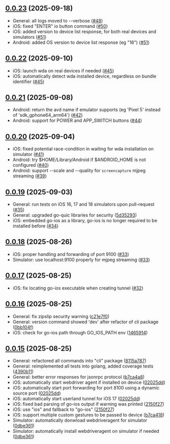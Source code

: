 ## [0.0.23](https://github.com/mobile-next/mobilecli/releases/tag/0.0.23) (2025-09-18)

* General: all logs moved to --verbose ([#48](https://github.com/mobile-next/mobilecli/pull/48))
* iOS: fixed "ENTER" io button command ([#50](https://github.com/mobile-next/mobilecli/pull/50))
* iOS: added version to device list response, for both real devices and simulators ([#51](https://github.com/mobile-next/mobilecli/pull/51))
* Android: added OS version to device list response (eg "16") ([#51](https://github.com/mobile-next/mobilecli/pull/51))

## [0.0.22](https://github.com/mobile-next/mobilecli/releases/tag/0.0.22) (2025-09-10)

* iOS: launch wda on real devices if needed ([#45](https://github.com/mobile-next/mobilecli/pull/45))
* iOS: automatically detect wda installed device, regardless on bundle identifier ([#45](https://github.com/mobile-next/mobilecli/pull/45))

## [0.0.21](https://github.com/mobile-next/mobilecli/releases/tag/0.0.21) (2025-09-08)

* Android: return the avd name if emulator supports (eg 'Pixel 5' instead of 'sdk_gphone64_arm64') ([#42](https://github.com/mobile-next/mobilecli/pull/42))
* Android: support for POWER and APP_SWITCH buttons ([#44](https://github.com/mobile-next/mobilecli/pull/44))

## [0.0.20](https://github.com/mobile-next/mobilecli/releases/tag/0.0.20) (2025-09-04)

* iOS: fixed potential race-condition in waiting for wda installation on simulator ([#41](https://github.com/mobile-next/mobilecli/pull/41))
* Android: try $HOME/Library/Android if $ANDROID_HOME is not configured ([#40](https://github.com/mobile-next/mobilecli/pull/40))
* Android: support --scale and --quality for `screencapture` mjpeg streaming ([#39](https://github.com/mobile-next/mobilecli/pull/39))

## [0.0.19](https://github.com/mobile-next/mobilecli/releases/tag/0.0.19) (2025-09-03)

* General: run tests on iOS 16, 17 and 18 simulators upon pull-request ([#35](https://github.com/mobile-next/mobilecli/pull/35))
* General: upgraded go-quic libraries for security ([5d35293](https://github.com/mobile-next/mobilecli/commit/5d35293d6bd4164c9354b365129c7ae46ceb60a7#diff-33ef32bf6c23acb95f5902d7097b7a1d5128ca061167ec0716715b0b9eeaa5f6R12))
* iOS: embedded go-ios as a library, go-ios is no longer required to be installed before ([#34](https://github.com/mobile-next/mobilecli/pull/34))

## [0.0.18](https://github.com/mobile-next/mobilecli/releases/tag/0.0.18) (2025-08-26)

* iOS: proper handling and forwarding of port 9100 ([#33](https://github.com/mobile-next/mobilecli/pull/33))
* Simulator: use localhost:9100 properly for mjpeg streaming ([#33](https://github.com/mobile-next/mobilecli/pull/33))

## [0.0.17](https://github.com/mobile-next/mobilecli/releases/tag/0.0.17) (2025-08-25)

* iOS: fix locating go-ios executable when creating tunnel ([#32](https://github.com/mobile-next/mobilecli/pull/32))

## [0.0.16](https://github.com/mobile-next/mobilecli/releases/tag/0.0.16) (2025-08-25)

* General: fix zipslip security warning ([c21e7f0](https://github.com/mobile-next/mobilecli/commit/c21e7f0d8ad22eac583ef166a5a4b836e908cf12))
* General: version command showed 'dev' after refactor of cli package ([0bb104f](https://github.com/mobile-next/mobilecli/commit/0bb104f7f078e672bd27c0455274cd2d46066827))
* iOS: check for go-ios path through GO_IOS_PATH env ([1465914](https://github.com/mobile-next/mobilecli/commit/14659146758931d6531f95b603b48fd15fe07ed0))

## [0.0.15](https://github.com/mobile-next/mobilecli/releases/tag/0.0.15) (2025-08-25)

* General: refactored all commands into "cli" package ([8115a787](https://github.com/mobile-next/mobilecli/commit/8115a7873b62b3b66a79680c3b95a3db792fa5fb))
* General: reimplemented all tests into golang, added coverage tests ([4390b11](https://github.com/mobile-next/mobilecli/commit/4390b11b11ac657ee7694298fe0902687e61d0fc))
* General: better error responses for jsonrpc protocol ([b7ca4a8](https://github.com/mobile-next/mobilecli/commit/b7ca418c8b8e31c5c2776a231bfcdae6dbed3b4c))
* iOS: automatically start webdriver agent if installed on device ([02025dd](https://github.com/mobile-next/mobilecli/commit/02025ddd13581edcbf4f932ac46dcc5e33a6e2ec))
* iOS: automatically start port forwarding for port 8100 using a dynamic source port ([02025dd](https://github.com/mobile-next/mobilecli/commit/02025ddd13581edcbf4f932ac46dcc5e33a6e2ec))
* iOS: automatically start userland tunnel for iOS 17 ([02025dd](https://github.com/mobile-next/mobilecli/commit/02025ddd13581edcbf4f932ac46dcc5e33a6e2ec))
* iOS: fixed bad parsing of go-ios output if warning was printed ([2150f27](https://github.com/mobile-next/mobilecli/commit/2150f279bae927c2a19f2558bb81afcc1df03b54))
* iOS: use "ios" and fallback to "go-ios" ([2150f27](https://github.com/mobile-next/mobilecli/commit/2150f279bae927c2a19f2558bb81afcc1df03b54))
* iOS: support multiple custom gestures to be passed to device ([b7ca418](https://github.com/mobile-next/mobilecli/commit/b7ca418c8b8e31c5c2776a231bfcdae6dbed3b4c))
* Simulator: automatically donwload webdriveragent for simulator ([0dbe361](https://github.com/mobile-next/mobilecli/commit/0dbe3612ef5758523028433f1e168ddac98544e0))
* Simulator: automatically install webdriveragent on simulator if needed ([0dbe361](https://github.com/mobile-next/mobilecli/commit/0dbe3612ef5758523028433f1e168ddac98544e0))


